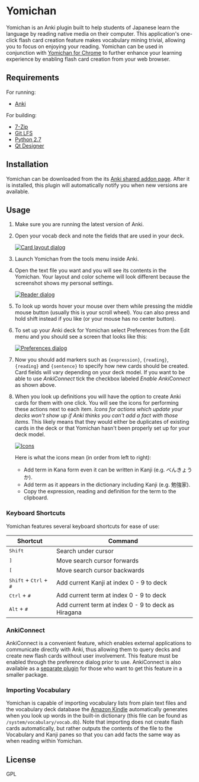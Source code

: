 # Yomichan #

Yomichan is an Anki plugin built to help students of Japanese learn the language by reading native media on their
computer. This application's one-click flash card creation feature makes vocabulary mining trivial, allowing you to
focus on enjoying your reading. Yomichan can be used in conjunction with [Yomichan for
Chrome](https://foosoft.net/projects/yomichan-chrome) to further enhance your learning experience by enabling flash card creation from your
web browser.

## Requirements ##

For running:

*   [Anki](http://ankisrs.net/)

For building:

*   [7-Zip](http://www.7-zip.org/)
*   [Git LFS](https://git-lfs.github.com/)
*   [Python 2.7](http://www.python.org/download/releases/2.7/)
*   [Qt Designer](https://www.qt.io/ide/)


## Installation ##

Yomichan can be downloaded from the its [Anki shared addon page](https://ankiweb.net/shared/info/934748696). After it is
installed, this plugin will automatically notify you when new versions are available.

## Usage ##

1.  Make sure you are running the latest version of Anki.
2.  Open your vocab deck and note the fields that are used in your deck.

    [![Card layout dialog](https://foosoft.net/projects/yomichan/img/layout-thumb.png)](https://foosoft.net/projects/yomichan/img/layout.png)

3.  Launch Yomichan from the tools menu inside Anki.
4.  Open the text file you want and you will see its contents in the Yomichan.  Your layout and color scheme will look
    different because the screenshot shows my personal settings.

    [![Reader dialog](https://foosoft.net/projects/yomichan/img/reader-thumb.png)](https://foosoft.net/projects/yomichan/img/reader.png)

5.  To look up words hover your mouse over them while pressing the middle mouse button (usually this is your scroll
    wheel). You can also press and hold shift instead if you like (or your mouse has no center button).
6.  To set up your Anki deck for Yomichan select Preferences from the Edit menu and you should see a screen that looks
    like this:

    [![Preferences dialog](https://foosoft.net/projects/yomichan/img/preferences-thumb.png)](https://foosoft.net/projects/yomichan/img/preferences.png)

7.  Now you should add markers such as `{expression}`, `{reading}`, `{reading}` and `{sentence}` to specify how new
    cards should be created. Card fields will vary depending on your deck model. If you want to be able to use
    *AnkiConnect* tick the checkbox labeled *Enable AnkiConnect* as shown above.

8.  When you look up definitions you will have the option to create Anki cards for them with one click. You will see the
    icons for performing these actions next to each item. *Icons for actions which update your decks won't show up if
    Anki thinks you can't add a fact with those items*. This likely means that they would either be duplicates of
    existing cards in the deck or that Yomichan hasn't been properly set up for your deck model.

    [![Icons](https://foosoft.net/projects/yomichan/img/icons-thumb.png)](https://foosoft.net/projects/yomichan/img/icons.png)

    Here is what the icons mean (in order from left to right):
    *   Add term in Kana form even it can be written in Kanji (e.g. べんきょうか).
    *   Add term as it appears in the dictionary including Kanji (e.g. 勉強家).
    *   Copy the expression, reading and definition for the term to the clipboard.

### Keyboard Shortcuts ###

Yomichan features several keyboard shortcuts for ease of use:

| Shortcut                                          | Command                                             |
|---------------------------------------------------|-----------------------------------------------------|
| <kbd>Shift</kbd>                                  | Search under cursor                                 |
| <kbd>]</kbd>                                      | Move search cursor forwards                         |
| <kbd>[</kbd>                                      | Move search cursor backwards                        |
| <kbd>Shift</kbd> + <kbd>Ctrl</kbd> + <kbd>#</kbd> | Add current Kanji at index 0 - 9 to deck            |
| <kbd>Ctrl</kbd> + <kbd>#</kbd>                    | Add current term at index  0 - 9 to deck            |
| <kbd>Alt</kbd> + <kbd>#</kbd>                     | Add current term at index 0 - 9 to deck as Hiragana |

### AnkiConnect ###

AnkiConnect is a convenient feature, which enables external applications to communicate directly with Anki, thus
allowing them to query decks and create new flash cards without user involvement. This feature must be enabled through
the preference dialog prior to use. AnkiConnect is also available as a [separate plugin](https://foosoft.net/projects/anki-connect/) for
those who want to get this feature in a smaller package.

### Importing Vocabulary ###

Yomichan is capable of importing vocabulary lists from plain text files and the vocabulary deck database the [Amazon
Kindle](http://en.wikipedia.org/wiki/Kindle) automatically generates when you look up words in the built-in dictionary
(this file can be found as `/system/vocabulary/vocab.db`). Note that importing does not create flash cards
automatically, but rather outputs the contents of the file to the Vocabulary and Kanji panes so that you can add facts
the same way as when reading within Yomichan.

## License ##

GPL
